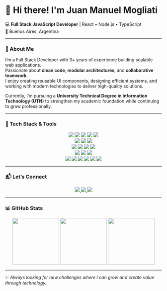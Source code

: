 # 👋 Hi there! I'm Juan Manuel Mogliati  

💻 **Full Stack JavaScript Developer** | React • Node.js • TypeScript  
📍 Buenos Aires, Argentina  

---

### 🚀 About Me  
I’m a Full Stack Developer with 3+ years of experience building scalable web applications.  
Passionate about **clean code**, **modular architectures**, and **collaborative teamwork**.  
I enjoy creating reusable UI components, designing efficient systems, and working with modern technologies to deliver high-quality solutions.  

Currently, I’m pursuing a **University Technical Degree in Information Technology (UTN)** to strengthen my academic foundation while continuing to grow professionally.  

---

### 🔧 Tech Stack & Tools  

<p align="center">

<!-- Frontend -->
<img src="https://img.shields.io/badge/React-20232A?style=for-the-badge&logo=react&logoColor=61DAFB"/>
<img src="https://img.shields.io/badge/Next.js-000000?style=for-the-badge&logo=nextdotjs&logoColor=white"/>
<img src="https://img.shields.io/badge/TypeScript-007ACC?style=for-the-badge&logo=typescript&logoColor=white"/>
<img src="https://img.shields.io/badge/TailwindCSS-38B2AC?style=for-the-badge&logo=tailwind-css&logoColor=white"/>
<img src="https://img.shields.io/badge/MUI-007FFF?style=for-the-badge&logo=mui&logoColor=white"/>
<br/>

<!-- Backend -->
<img src="https://img.shields.io/badge/Node.js-43853D?style=for-the-badge&logo=node.js&logoColor=white"/>
<img src="https://img.shields.io/badge/Express.js-404D59?style=for-the-badge"/>
<img src="https://img.shields.io/badge/WebSocket-010101?style=for-the-badge&logo=socket.io&logoColor=white"/>
<br/>

<!-- Databases & Analytics -->
<img src="https://img.shields.io/badge/MongoDB-4EA94B?style=for-the-badge&logo=mongodb&logoColor=white"/>
<img src="https://img.shields.io/badge/MySQL-005C84?style=for-the-badge&logo=mysql&logoColor=white"/>
<img src="https://img.shields.io/badge/Snowflake-29B5E8?style=for-the-badge&logo=snowflake&logoColor=white"/>
<img src="https://img.shields.io/badge/Grafana-F46800?style=for-the-badge&logo=grafana&logoColor=white"/>
<br/>

<!-- Testing -->
<img src="https://img.shields.io/badge/Jest-C21325?style=for-the-badge&logo=jest&logoColor=white"/>
<img src="https://img.shields.io/badge/Vitest-6E9F18?style=for-the-badge"/>
<img src="https://img.shields.io/badge/RTL-E33332?style=for-the-badge&logo=testing-library&logoColor=white"/>
<br/>

<!-- Tools & DevOps -->
<img src="https://img.shields.io/badge/Git-F05033?style=for-the-badge&logo=git&logoColor=white"/>
<img src="https://img.shields.io/badge/GitLab-330F63?style=for-the-badge&logo=gitlab&logoColor=white"/>
<img src="https://img.shields.io/badge/Jenkins-D33833?style=for-the-badge&logo=jenkins&logoColor=white"/>
<img src="https://img.shields.io/badge/Swagger-85EA2D?style=for-the-badge&logo=swagger&logoColor=black"/>
<img src="https://img.shields.io/badge/Figma-F24E1E?style=for-the-badge&logo=figma&logoColor=white"/>
<img src="https://img.shields.io/badge/Storybook-FF4785?style=for-the-badge&logo=storybook&logoColor=white"/>

</p>

---

### 📬 Let’s Connect  

<p align="center">
<a href="https://www.linkedin.com/in/mogliatijuan/">
  <img src="https://img.shields.io/badge/LinkedIn-0077B5?style=for-the-badge&logo=linkedin&logoColor=white"/>
</a>
<a href="https://github.com/MogliatiJuan">
  <img src="https://img.shields.io/badge/GitHub-181717?style=for-the-badge&logo=github&logoColor=white"/>
</a>
<a href="mailto:juanmmogliati@gmail.com">
  <img src="https://img.shields.io/badge/Gmail-D14836?style=for-the-badge&logo=gmail&logoColor=white"/>
</a>
</p>

---

### 📊 GitHub Stats  

<p align="center">

<img src="https://github-readme-stats.vercel.app/api?username=MogliatiJuan&show_icons=true&theme=radical" height="150"/>
<img src="https://github-readme-stats.vercel.app/api/top-langs/?username=MogliatiJuan&layout=compact&theme=radical" height="150"/>
<img src="https://streak-stats.demolab.com?user=MogliatiJuan&theme=radical&border_radius=5" height="150"/>

</p>

---

✨ *Always looking for new challenges where I can grow and create value through technology.*  
